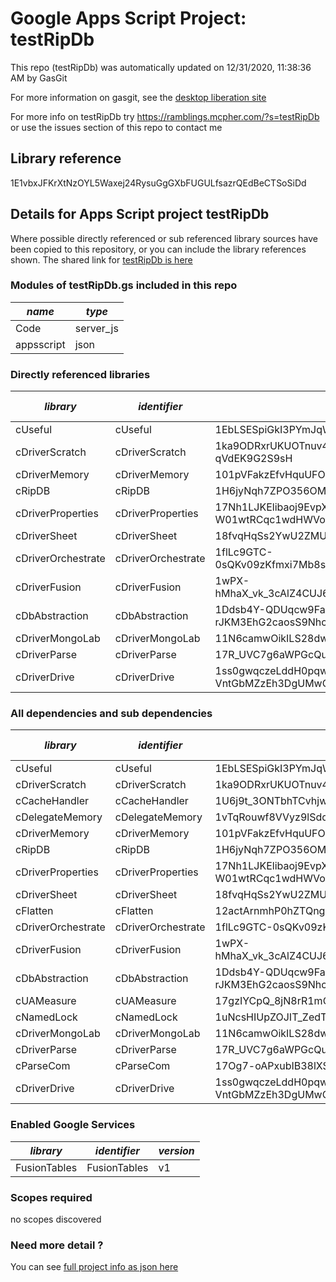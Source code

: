 # Google Apps Script Project: testRipDb
This repo (testRipDb) was automatically updated on 12/31/2020, 11:38:36 AM by GasGit

For more information on gasgit, see the [desktop liberation site](https://ramblings.mcpher.com/drive-sdk-and-github/migrategasgit/ "desktop liberation")

For more info on testRipDb try https://ramblings.mcpher.com/?s=testRipDb or use the issues section of this repo to contact me
## Library reference
1E1vbxJFKrXtNzOYL5Waxej24RysuGgGXbFUGULfsazrQEdBeCTSoSiDd


## Details for Apps Script project testRipDb
Where possible directly referenced or sub referenced library sources have been copied to this repository, or you can include the library references shown. 
The shared link for [testRipDb is here](https://script.google.com/d/1E1vbxJFKrXtNzOYL5Waxej24RysuGgGXbFUGULfsazrQEdBeCTSoSiDd/edit?usp=sharing "open in the GAS IDE")

### Modules of testRipDb.gs included in this repo
*name*|*type*
--- | --- 
Code| server_js
appsscript| json
### Directly referenced libraries
*library*|*identifier*|*key*|*version*|*dev mode*|*source*|
--- | --- | --- | --- | --- | --- 
cUseful| cUseful|1EbLSESpiGkI3PYmJqWh3-rmLkYKAtCNPi1L2YCtMgo2Ut8xMThfJ41Ex|77|no|[here](libraries/cUseful "library source")
cDriverScratch| cDriverScratch|1ka9ODRxrUKUOTnuv4CkL9QnBTjkrXQhP0yJF-R2wjVz-qVdEK9G2S9sH|11|no|[here](libraries/cDriverScratch "library source")
cDriverMemory| cDriverMemory|101pVFakzEfvHquUFOmZafAzfBAGSotgH56IqVcGmWNBu7J0sweklqyCB|12|no|[here](libraries/cDriverMemory "library source")
cRipDB| cRipDB|1H6jyNqh7ZPO356OM42KBoXg16eyrr0o1vSztE-l-HbZjKZ-N4s6hUoUb|3|no|[here](libraries/cRipDB "library source")
cDriverProperties| cDriverProperties|17Nh1LJKElibaoj9EvpX9s1m_vMvOG2qJN24Le-W01wtRCqc1wdHWVonC|11|no|[here](libraries/cDriverProperties "library source")
cDriverSheet| cDriverSheet|18fvqHqSs2YwU2ZMUcx6-9GE30u6i663rZTz7K0xNsStHoiJcs487JvN-|11|no|[here](libraries/cDriverSheet "library source")
cDriverOrchestrate| cDriverOrchestrate|1flLc9GTC-0sQKv09zKfmxi7Mb8s32W3tEbW7bj1gmv5hKQFm0FlOBVT6|5|no|[here](libraries/cDriverOrchestrate "library source")
cDriverFusion| cDriverFusion|1wPX-hMhaX_vk_3cAlZ4CUJ6GeNOsm2VrQpUqG4QU3GWeM45AVMiOU0OD|9|no|[here](libraries/cDriverFusion "library source")
cDbAbstraction| cDbAbstraction|1Ddsb4Y-QDUqcw9Fa-rJKM3EhG2caosS9Nhch7vnQWXP7qkaMmb1wjmTl|42|no|[here](libraries/cDbAbstraction "library source")
cDriverMongoLab| cDriverMongoLab|11N6camwOikILS28dwqvIlv44D1y0JMCTL9IeeUKkDV1amGvjWIeg-KbH|6|no|[here](libraries/cDriverMongoLab "library source")
cDriverParse| cDriverParse|17R_UVC7g6aWPGcQutcEK5e2o1YRJOXp2AA_qgv52qGcivryrEpiM_x9O|9|no|[here](libraries/cDriverParse "library source")
cDriverDrive| cDriverDrive|1ss0gwqczeLddH0pqwzB-VntGbMZzEh3DgUMwCpMYAhTGqXJFkZzBihd4|14|no|[here](libraries/cDriverDrive "library source")
### All dependencies and sub dependencies
*library*|*identifier*|*key*|*version*|*dev mode*|*source*|
--- | --- | --- | --- | --- | --- 
cUseful| cUseful|1EbLSESpiGkI3PYmJqWh3-rmLkYKAtCNPi1L2YCtMgo2Ut8xMThfJ41Ex|77|no|[here](libraries/cUseful "library source")
cDriverScratch| cDriverScratch|1ka9ODRxrUKUOTnuv4CkL9QnBTjkrXQhP0yJF-R2wjVz-qVdEK9G2S9sH|11|no|[here](libraries/cDriverScratch "library source")
cCacheHandler| cCacheHandler|1U6j9t_3ONTbhTCvhjwANMcEXeHXr4shgzTG0ZrRnDYLcFl3_IH2b2eAY|17|no|[here](libraries/cCacheHandler "library source")
cDelegateMemory| cDelegateMemory|1vTqRouwf8VVyz9lSdqMBhfuqUM0po3GQCwfjbTlCqOKB2QjGAFbum0dL|13|no|[here](libraries/cDelegateMemory "library source")
cDriverMemory| cDriverMemory|101pVFakzEfvHquUFOmZafAzfBAGSotgH56IqVcGmWNBu7J0sweklqyCB|14|no|[here](libraries/cDriverMemory "library source")
cRipDB| cRipDB|1H6jyNqh7ZPO356OM42KBoXg16eyrr0o1vSztE-l-HbZjKZ-N4s6hUoUb|3|no|[here](libraries/cRipDB "library source")
cDriverProperties| cDriverProperties|17Nh1LJKElibaoj9EvpX9s1m_vMvOG2qJN24Le-W01wtRCqc1wdHWVonC|11|no|[here](libraries/cDriverProperties "library source")
cDriverSheet| cDriverSheet|18fvqHqSs2YwU2ZMUcx6-9GE30u6i663rZTz7K0xNsStHoiJcs487JvN-|11|no|[here](libraries/cDriverSheet "library source")
cFlatten| cFlatten|12actArnmhP0hZTQng9Ysav1ZA3xfrkm1JA024mxDx4x4MEcPlc8Y2YDY|10|no|[here](libraries/cFlatten "library source")
cDriverOrchestrate| cDriverOrchestrate|1flLc9GTC-0sQKv09zKfmxi7Mb8s32W3tEbW7bj1gmv5hKQFm0FlOBVT6|5|no|[here](libraries/cDriverOrchestrate "library source")
cDriverFusion| cDriverFusion|1wPX-hMhaX_vk_3cAlZ4CUJ6GeNOsm2VrQpUqG4QU3GWeM45AVMiOU0OD|9|no|[here](libraries/cDriverFusion "library source")
cDbAbstraction| cDbAbstraction|1Ddsb4Y-QDUqcw9Fa-rJKM3EhG2caosS9Nhch7vnQWXP7qkaMmb1wjmTl|42|no|[here](libraries/cDbAbstraction "library source")
cUAMeasure| cUAMeasure|17gzIYCpQ_8jN8rR1mQ8POa5VS5C4TYTiDuEIlpEMQmRGe2S51MvKf2LO|6|no|[here](libraries/cUAMeasure "library source")
cNamedLock| cNamedLock|1uNcsHIUpZOJIT_ZedTa2mBE_gqCo0mH5OrNJMk4NWdyCNHQfiQjYXZ6u|18|no|[here](libraries/cNamedLock "library source")
cDriverMongoLab| cDriverMongoLab|11N6camwOikILS28dwqvIlv44D1y0JMCTL9IeeUKkDV1amGvjWIeg-KbH|6|no|[here](libraries/cDriverMongoLab "library source")
cDriverParse| cDriverParse|17R_UVC7g6aWPGcQutcEK5e2o1YRJOXp2AA_qgv52qGcivryrEpiM_x9O|9|no|[here](libraries/cDriverParse "library source")
cParseCom| cParseCom|17Og7-oAPxubIB38lXSniOMcMWkH9I9FxOaLIeIeAACg__QaVxld-UHIb|16|no|[here](libraries/cParseCom "library source")
cDriverDrive| cDriverDrive|1ss0gwqczeLddH0pqwzB-VntGbMZzEh3DgUMwCpMYAhTGqXJFkZzBihd4|14|no|[here](libraries/cDriverDrive "library source")
### Enabled Google Services
*library*|*identifier*|*version*
--- | --- | --- 
FusionTables| FusionTables|v1
### Scopes required
no scopes discovered
### Need more detail ?
You can see [full project info as json here](info.json)
